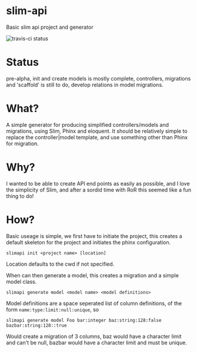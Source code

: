 # slim-api
Basic slim api project and generator

![travis-ci status](https://travis-ci.org/gabriel403/slim-api.svg)

Status
==
pre-alpha, init and create models is mostly complete, controllers, migrations and 'scaffold' is still to do, develop relations in model migrations.

What?
==
A simple generator for producing simplified controllers/models and migrations, using Slim, Phinx and eloquent. It should be relatively simple to replace the controller|model template, and use something other than Phinx for migration.

Why?
==
I wanted to be able to create API end points as easily as possible, and I love the simplicity of Slim, and after a sordid time with RoR this seemed like a fun thing to do!

How?
==
Basic useage is simple, we first have to initiate the project, this creates a default skeleton for the project and initiates the phinx configuration.

```
slimapi init <project name> [location]
```

Location defaults to the cwd if not specified.

When can then generate a model, this creates a migration and a simple model class.

```
slimapi generate model <model name> <model definitions>
```

Model definitions are a space seperated list of column definitions, of the form `name:type:limit:null:unique`, so

```
slimapi generate model Foo bar:integer baz:string:128:false bazbar:string:128::true
```

Would create a migration of 3 columns, baz would have a character limit and can't be null, bazbar would have a character limit and must be unique.
